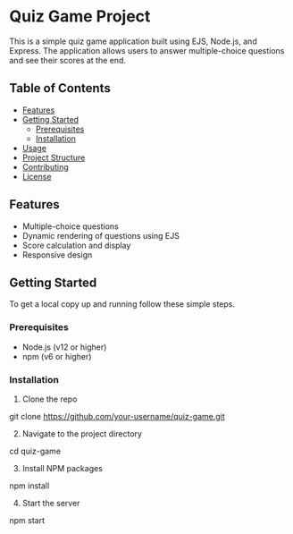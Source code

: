 # Quiz Game Project

This is a simple quiz game application built using EJS, Node.js, and Express. The application allows users to answer multiple-choice questions and see their scores at the end.

## Table of Contents

- [Features](#features)
- [Getting Started](#getting-started)
  - [Prerequisites](#prerequisites)
  - [Installation](#installation)
- [Usage](#usage)
- [Project Structure](#project-structure)
- [Contributing](#contributing)
- [License](#license)

## Features

- Multiple-choice questions
- Dynamic rendering of questions using EJS
- Score calculation and display
- Responsive design

## Getting Started

To get a local copy up and running follow these simple steps.

### Prerequisites

- Node.js (v12 or higher)
- npm (v6 or higher)

### Installation

1. Clone the repo

git clone https://github.com/your-username/quiz-game.git

2. Navigate to the project directory

cd quiz-game

3. Install NPM packages

npm install

4. Start the server

npm start
